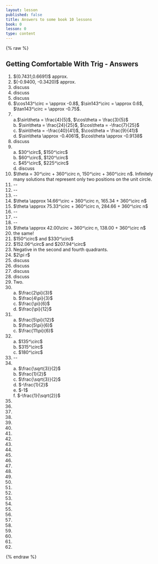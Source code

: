 ```yaml
---
layout: lesson
published: false
title: Answers to some book 10 lessons
book: 0
lesson: 0
type: content
---
```



{% raw %}

<article>
<h2> Getting Comfortable With Trig - Answers </h2>

<ol>
<li> $(0.7431,0.6691)$ approx. </li>
<li> $(-0.9400, -0.3420)$ approx. </li>
<li> discuss </li>
<li>discuss</li>
<li>discuss</li>

<li>$\cos143^\circ = \approx -0.8$, $\sin143^\circ = \approx 0.6$, $\tan143^\circ = \approx -0.75$.</li>
<li><br>
a.$\sin\theta = \frac{4}{5}$, $\cos\theta = \frac{3}{5}$ <br>
b. $\sin\theta = \frac{24}{25}$, $\cos\theta = -\frac{7}{25}$ <br>
c. $\sin\theta = -\frac{40}{41}$, $\cos\theta = \frac{9}{41}$ <br>
d. $\sin\theta \approx -0.4061$, $\cos\theta \approx -0.9138$ </li>

<li>discuss</li>

<li><br>
a. $30^\circ$, $150^\circ$ <br>
b. $60^\circ$, $120^\circ$ <br>
c. $45^\circ$, $225^\circ$ <br>
d. discuss
</li>

<li>$\theta = 30^\circ + 360^\circ n, 150^\circ + 360^\circ n$.  Infinitely many solutions that represent only two positions on the unit circle. </li>
<li>--</li>
<li>--</li>
<li>--</li>
<li>$\theta \approx 14.66^\circ + 360^\circ n, 165.34 + 360^\circ n$</li>
<li>$\theta \approx 75.33^\circ + 360^\circ n, 284.66 + 360^\circ n$</li>
<li>--</li>
<li>--</li>
<li>--</li>
<li>$\theta \approx 42.00\circ + 360^\circ n, 138.00 + 360^\circ n$</li>
<li>the same!</li>
<li>$150^\circ$ and $330^\circ$</li>
<li>$152.06^\circ$ and $207.94^\circ$</li>
<li>Negative in the second and fourth quadrants.</li>
<li>$2\pi r$</li>
<li>discuss</li>
<li>discuss</li>
<li>discuss</li>
<li>discuss</li>
<li>Two.</li>    
<li><br>
a. $\frac{2\pi}{3}$ <br>
b. $\frac{4\pi}{3}$<br>
c. $\frac{\pi}{6}$ <br>
d. $\frac{\pi}{12}$</li>

<li><br>
a. $\frac{5\pi}{12}$ <br>
b. $\frac{5\pi}{6}$ <br>
c. $\frac{11\pi}{6}$</li>

<li><br>
a. $135^\circ$<br>
b. $315^\circ$<br>
c. $180^\circ$</li>

<li>--</li> 
<li><br>
a. $\frac{\sqrt{3}}{2}$ <br>
b. $\frac{1}{2}$ <br>
c. $\frac{\sqrt{3}}{2}$ <br>
d. $-\frac{1}{2}$ <br>
e. $-1$ <br>
f. $-\frac{1}{\sqrt{2}}$ <br>
</li>


<li></li>
<li></li>
<li></li>    
<li></li>
<li></li>
<li></li>
<li></li> 
<li></li>
<li></li>
<li></li>    
<li></li>
<li></li>
<li></li>
<li></li> 
<li></li>
<li></li>
<li></li>    
<li></li>
<li></li>
<li></li>
<li></li> 
<li></li>
<li></li>
<li></li>    
<li></li>
<li></li>
<li></li>
<li></li> 


</ol>

</article>

{% endraw %}
